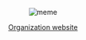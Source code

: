 <div align="center">

  ![meme](https://user-images.githubusercontent.com/18114966/183259075-141b1939-f26a-47c1-8eca-c9f584a4b0c1.gif)
  
<a href="https://recloudstream.github.io/">

  

<span>Organization website</span>

</a>

</div>
